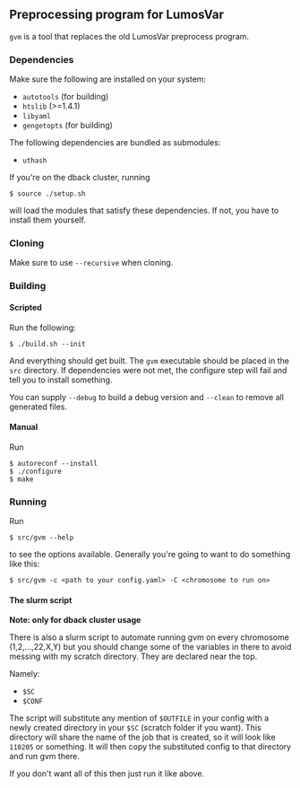 ## Preprocessing program for LumosVar

`gvm` is a tool that replaces the old LumosVar preprocess program.

### Dependencies

Make sure the following are installed on your system:

* `autotools` (for building)
* `htslib` (>=1.4.1)
* `libyaml`
* `gengetopts` (for building)

The following dependencies are bundled as submodules:

* `uthash`

If you're on the dback cluster, running 

```
$ source ./setup.sh
```

will load the modules that satisfy these dependencies. If not, you have to
install them yourself.

### Cloning

Make sure to use `--recursive` when cloning.

### Building

#### Scripted

Run the following:

```
$ ./build.sh --init
```

And everything should get built. The `gvm` executable should be placed
in the `src` directory. If dependencies were not met, the configure step will
fail and tell you to install something.

You can supply ``--debug`` to build a debug version and ``--clean`` to remove
all generated files.

#### Manual

Run

```
$ autoreconf --install
$ ./configure
$ make
```

### Running

Run

```
$ src/gvm --help
```

to see the options available. Generally you're going to want to do something
like this:

```
$ src/gvm -c <path to your config.yaml> -C <chromosome to run on>
```

#### The slurm script

**Note: only for dback cluster usage**

There is also a slurm script to automate running gvm on every chromosome
(1,2,...,22,X,Y) but you should change some of the variables in there to avoid
messing with my scratch directory. They are declared near the top.

Namely:
* `$SC`
* `$CONF`

The script will substitute any mention of `$OUTFILE` in your config with a
newly created directory in your `$SC` (scratch folder if you want). This
directory will share the name of the job that is created, so it will look like
`110205` or something. It will then copy the substituted config to that
directory and run gvm there.

If you don't want all of this then just run it like above.
